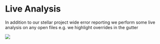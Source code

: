 # Live Analysis
In addition to our stellar project wide error reporting we perform some live analysis on any open files e.g. we highlight overrides in the gutter

![](https://raw.githubusercontent.com/alm-tools/alm-tools.github.io/master/screens/liveAnalysis/overrides.gif)
